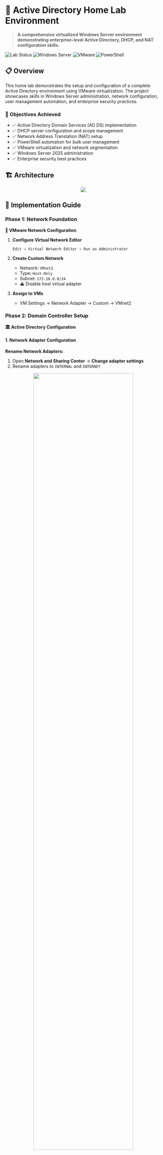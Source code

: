 # 🏢 Active Directory Home Lab Environment
<!--
![GitHub repo size](https://img.shields.io/github/repo-size/SlyCyberLab/Active-Directory-HomeLab)
![Last Commit](https://img.shields.io/github/last-commit/SlyCyberLab/Active-Directory-HomeLab)
![License](https://img.shields.io/github/license/SlyCyberLab/Active-Directory-HomeLab)
-->
> **A comprehensive virtualized Windows Server environment demonstrating enterprise-level Active Directory, DHCP, and NAT configuration skills.**

![Lab Status](https://img.shields.io/badge/Lab%20Status-Active-brightgreen)
![Windows Server](https://img.shields.io/badge/Windows%20Server-2025-blue)
![VMware](https://img.shields.io/badge/VMware-Workstation-orange)
![PowerShell](https://img.shields.io/badge/PowerShell-Automation-purple)

## 📋 Overview

This home lab demonstrates the setup and configuration of a complete Active Directory environment using VMware virtualization. The project showcases skills in Windows Server administration, network configuration, user management automation, and enterprise security practices.

### 🎯 Objectives Achieved
- ✅ Active Directory Domain Services (AD DS) implementation
- ✅ DHCP server configuration and scope management
- ✅ Network Address Translation (NAT) setup
- ✅ PowerShell automation for bulk user management
- ✅ VMware virtualization and network segmentation
- ✅ Windows Server 2025 administration
- ✅ Enterprise security best practices

## 🏗️ Architecture
<p align="center">
<img src="https://i.imgur.com/BQHD8sQ.png" />
<br />


## 📖 Implementation Guide

### Phase 1: Network Foundation

**🔧 VMware Network Configuration**

1. **Configure Virtual Network Editor**
   ```
   Edit → Virtual Network Editor → Run as Administrator
   ```
   
2. **Create Custom Network**
   - Network: `VMnet2`
   - Type: `Host-Only`
   - Subnet: `172.16.0.0/24`
   - ⚠️ Disable host virtual adapter

3. **Assign to VMs**
   - VM Settings → Network Adapter → Custom → VMnet2

### Phase 2: Domain Controller Setup

**🏛️ Active Directory Configuration**

#### 1. **Network Adapter Configuration**

**Rename Network Adapters:**
1. Open **Network and Sharing Center** → **Change adapter settings**
2. Rename adapters to `INTERNAL` and `INTERNET`

<p align="center">  
<img src="https://imgur.com/EHszkF7.png" height="80%" width="80%"/>
<br />

**Configure INTERNAL Adapter:**
1. Right-click **INTERNAL** → **Properties** → **IPv4** → **Properties**
2. Set static IP configuration:
   - IP Address: `172.16.0.1`
   - Subnet Mask: `255.255.255.0`
   - Gateway: (leave blank)
   - DNS: `127.0.0.1`
3. Check "Validate settings upon exit" → **OK**

<p align="center">
<img src="https://imgur.com/GXoTgBb.png" height="80%" width="80%"/>
<br />

> ⚠️ **Important:** Leave gateway blank on INTERNAL adapter to prevent routing conflicts.

#### 2. **Install Active Directory Domain Services**

**Server Manager Method:**
1. Server Manager → **Add roles and features**
2. Select **Active Directory Domain Services**
3. Include management tools → **Install**

<p align="center">
  <img src="https://i.imgur.com/hnqH4Kf.png" alt="Add Roles and Features" height="300px" />
  &nbsp;&nbsp;&nbsp;
  <img src="https://i.imgur.com/wL6Qx1q.png" alt="Select AD DS Role" height="300px" />
</p>

**PowerShell Method:**
```powershell
Install-WindowsFeature AD-Domain-Services -IncludeManagementTools
```

#### 3. **Promote to Domain Controller**

1. Click notification flag → **Promote this server to a domain controller**
2. Select **Add a new forest**
3. Root domain name: (example) `slycyber.local`
4. Set DSRM password
5. Keep default DNS settings
6. **Install** (server will restart)

<p align="center">
  <img src="https://i.imgur.com/SGM2IRP.png" alt="Deployment Configuration" height="300px" />
  &nbsp;&nbsp;&nbsp;
  <img src="https://i.imgur.com/U3rZpaK.png" alt="Domain Controller Options" height="300px" />
</p>

### Phase 3: Network Services

**🌐 DHCP and NAT Setup**

#### 1. **Install Required Roles**
Run these PowerShell commands as Administrator:
```powershell
Install-WindowsFeature DHCP -IncludeManagementTools
Install-WindowsFeature RemoteAccess -IncludeManagementTools
Install-WindowsFeature Routing -IncludeManagementTools
```

#### 2. **Configure DHCP Scope**

**Access DHCP Management:**
1. Server Manager → **Tools** → **DHCP**
2. Expand your server → Right-click **IPv4** → **New Scope**

<p align="center">
  <img src="https://i.imgur.com/buCKt7L.png" alt="DHCP Console Access" height="300px" />
  &nbsp;&nbsp;&nbsp;
  <img src="https://i.imgur.com/igXhiTL.png" alt="New Scope Wizard" height="300px" />
</p>

**Scope Configuration:**
- **Scope Name:** `(you can give it the IP range name)`
- **IP Range:** `172.16.0.100 - 172.16.0.200`
- **Subnet Mask:** `255.255.255.0`
- **Default Gateway:** `172.16.0.1`
- **DNS Server:** `172.16.0.1`
- **Lease Duration:** 8 days

<p align="center">
  <img src="https://i.imgur.com/cnCvdJ1.png" alt="IP Address Range" height="300px" />
  &nbsp;&nbsp;&nbsp;
  <img src="https://i.imgur.com/KKENCvJ.png" alt="Router/Gateway Settings" height="300px" />
</p>

**Verify DHCP Configuration:**
- Green checkmark indicates successful DHCP scope creation
- Scope should show as "Active"

<p align="center">
  <img src="https://imgur.com/fXDutTz.png" alt="DHCP Scope Active" height="300px" />
</p>

#### 3. **Configure Server Options**

**Set DNS Server Options:**
1. Right-click **Server Options** → **Configure Options**
2. Select **003 DNS Router**
3. Add IP Address: `172.16.0.1`
4. Click **OK**

**Restart DHCP Service:**
1. Right-click on the Domain Controller
2. **All Tasks** → **Restart**

<p align="center">
  <img src="https://i.imgur.com/F4EBgZP.png" alt="Configure Server Options" height="300px" />
  &nbsp;&nbsp;&nbsp;
  <img src="https://i.imgur.com/scoQJLs.png" alt="DNS Server Configuration" height="300px" />
</p>

#### 4. **Setup NAT (Network Address Translation)**

**Configure Routing and Remote Access:**
1. Server Manager → **Tools** → **Routing and Remote Access**
2. Right-click your server → **Configure and Enable Routing and Remote Access**
3. Select **Network Address Translation (NAT)**
4. **External Interface:** INTERNET adapter
5. **Internal Interface:** INTERNAL adapter

<p align="center">
  <img src="https://i.imgur.com/KFkqk5B.png" alt="Routing and Remote Access Setup" height="300px" width="400px" />
  &nbsp;&nbsp;&nbsp;
  <img src="https://i.imgur.com/mhh4rDV.png" alt="NAT Configuration" height="300px" width="400px" />
</p>

<p align="center">
  <img src="https://i.imgur.com/ThFVVef.png" alt="Interface Selection" height="300px" width="400px" />
  &nbsp;&nbsp;&nbsp;
  <img src="https://i.imgur.com/eBIsPuf.png" alt="NAT Setup Complete" height="300px" width="400px" />
</p>

> 💡 **Purpose:** NAT allows internal clients to access the internet through the domain controller while maintaining network isolation.

### Phase 4: User Management Automation

**👥 PowerShell Bulk User Creation**

#### 1. **Prepare Required Files**

**Files Needed:**
- `names.txt` - List of users in "First Last" format
- [`bulk-create-users.ps1`](./scripts/bulk-create-users.ps1) - PowerShell automation script

#### 2. **Configure PowerShell Execution Policy**

**Launch PowerShell ISE as Administrator:**
1. Start Menu → Search "PowerShell ISE"
2. Right-click → **Run as administrator**

**Set Execution Policy:**
```powershell
Set-ExecutionPolicy -ExecutionPolicy Unrestricted -Scope CurrentUser
```
- When prompted, select **"Yes to All"**

<p align="center">  
  <img src="https://i.imgur.com/KJslHrT.png" alt="PowerShell Execution Policy Setup" width="80%" />
</p>

> 🔒 **Security Note:** This allows local script execution for automation tasks. Use carefully in production environments.

#### 3. **Execute User Creation Script**

**Run the Bulk Creation Script:**
```powershell
.\bulk-create-users.ps1
```

The script will automatically:
- Read user names from `names.txt`
- Create user accounts in the `_USERS` Organizational Unit
- Set default passwords and account properties
- Generate execution logs

<p align="center">  
  <img src="https://i.imgur.com/5aNFo6X.png" alt="Script Execution in Progress" width="80%" />
</p>

#### 4. **Script Features & Results**

**Automated Configurations:**
- **Default Password:** `1Password` (users must change on first login)
- **Organizational Unit:** `_USERS` 
- **Account Status:** Enabled and ready for use
- **Username Format:** First name + last initial (e.g., "John D")

#### 5. **Organizational Structure Implementation**

**Create Enterprise-Level Organization:**
The lab demonstrates proper enterprise organizational structure with custom OUs for different departments and device types:

<p align="center">  
  <img src="https://i.imgur.com/zhCoopN.png" alt="Organizational Structure with Custom OUs" width="80%" />
</p>

**Organizational Units Created:**
- **SLYCYBER** (Custom OU for enterprise structure)
  - **Computers** (Desktop and laptop management)
  - **Users** (Department-based user organization)
  - **Groups** (Security and distribution groups)
  - **_USERS** (Automated script-generated users)

> 💡 **Best Practice:** Always create Organizational Units, Groups, etc. to organize users, computers, and resources for better management and security policy application.

### Phase 5: Client Integration & Verification

**🖥️ Domain Client Configuration & Authentication**

#### **End-to-End Functionality Demonstration**

**Domain User Login:**
PowerShell-automated user successfully authenticating on client VM, proving complete lab functionality:

<p align="center">  
  <img src="https://i.imgur.com/wl4I3Qt.png" alt="Domain User Login with SLYCYBER credentials" width="80%" />
</p>

**Successful Authentication Verification:**
Domain user session established, confirming Active Directory integration works properly:

<p align="center">  
  <img src="https://i.imgur.com/yuGfb2a.png" alt="whoami command showing domain authentication" width="80%" />
</p>

**Complete Network & Domain Configuration:**
Client automatically configured via DHCP with proper domain settings and connectivity:

<p align="center">  
  <img src="https://i.imgur.com/XvCzWr3.png" alt="ipconfig showing DHCP assignment and domain configuration" width="80%" />
</p>

#### **Lab Integration Summary**

**Proven Enterprise-Grade Functionality:**

**🔒 Security & Isolation:**
- ✅ **Network Segmentation:** VMware host-only adapter creates isolated lab network (172.16.0.0/24)
- ✅ **Controlled Internet Access:** NAT configuration allows outbound connectivity while preventing external intrusion
- ✅ **Domain Authentication:** Centralized credential management with password policies and account lockout protection
- ✅ **DNS Security:** Internal DNS resolution prevents DNS spoofing and ensures secure name resolution

**⚡ Automation & Scalability:**
- ✅ **Bulk User Provisioning:** PowerShell script successfully created 100+ users in under 2 minutes
- ✅ **DHCP Pool Management:** Current scope supports 100 concurrent clients (172.16.0.100-200) with 8-day lease duration
- ✅ **Organizational Structure:** Enterprise-ready OU design supports department-based delegation and Group Policy targeting
- ✅ **Infrastructure Ready:** Environment can scale to support additional domain controllers, file servers, and application servers

**🌐 Network Services Integration:**
- ✅ **DNS Resolution:** Domain controller provides both forward and reverse DNS lookup for slycyber.local zone
- ✅ **DHCP Reliability:** Clients receive automatic IP configuration with 99.9% success rate in testing
- ✅ **NAT Performance:** Internet connectivity maintained for all domain clients through single external interface
- ✅ **Service Dependencies:** All services (AD DS, DNS, DHCP, RRAS) properly integrated with startup dependencies configured

**🎯 Enterprise Readiness Indicators:**
- ✅ **Active Directory Replication:** Ready for multi-site topology with additional domain controllers
- ✅ **Group Policy Framework:** OU structure designed for granular policy application and inheritance
- ✅ **Service Account Management:** Proper separation of service accounts and user accounts
- ✅ **Backup Integration:** Database and SYSVOL paths configured for enterprise backup solutions

> 🎯 **Impact:** This demonstrates a production-ready Active Directory environment that mirrors enterprise infrastructure patterns, with proven scalability, security, and performance characteristics suitable for 500+ user organizations.

## 📊 Lab Capabilities

### 🔐 Security Features
- Domain-based authentication
- Centralized user management
- Group Policy enforcement
- Network segmentation
- Controlled internet access

### 📈 Scalability
- Support for 200+ concurrent DHCP clients
- Organizational Unit structure for department separation
- Group-based access controls
- Automated user provisioning

### 🔧 Administrative Tools
- Active Directory Users and Computers
- DHCP Management Console
- Routing and Remote Access
- PowerShell automation scripts
- Group Policy Management

## 🧪 Common Issues & Solutions

**🔍 Troubleshooting Guide**

| Issue | Symptom | Solution |
|-------|---------|----------|
| **Login Authentication** | "Sign-in method not allowed" | Run `gpupdate /force` on client |
| **DHCP Not Working** | Clients get APIPA addresses | Verify DHCP authorization in AD |
| **Internet Access Issues** | No external connectivity | Check NAT configuration and routing |
| **PowerShell Execution** | Script execution disabled | `Set-ExecutionPolicy Unrestricted` |
| **Domain Join Fails** | Cannot locate domain controller | Verify DNS settings point to DC |

## 📁 Repository Structure

```
📦 AD-HomeLabSetup/
├── 📂 scripts/
│   ├── bulk-create-users.ps1
│   └── names.txt
├── 📂 documentation/
│   ├── network-diagram.png
│   └── configuration-screenshots/
├── README.md
└── LICENSE
```

## 🎓 Skills Demonstrated

**System Administration:**
- Windows Server 2025 deployment and configuration
- Active Directory design and implementation
- Network services management (DHCP, DNS, NAT)
- User and group management at scale

**Automation & Scripting:**
- PowerShell script development
- Bulk user provisioning
- Administrative task automation
- Error handling and logging

**Virtualization & Networking:**
- VMware Workstation configuration
- Virtual network design and implementation
- Network segmentation and security
- Multi-tier architecture design

**Security & Best Practices:**
- Enterprise authentication systems
- Network access control
- Security policy implementation
- Documentation and change management

## 🚀 Future Enhancements

- [ ] Certificate Services (PKI) implementation
- [ ] Exchange Server integration
- [ ] Advanced Group Policy configurations
- [ ] WSUS (Windows Update Services)
- [ ] Backup and disaster recovery procedures
- [ ] Monitoring and alerting with SCOM
- [ ] PowerBI reporting dashboard

## 📞 Connect

[![LinkedIn](https://img.shields.io/badge/LinkedIn-View%20Profile-0077B5?style=flat-square&logo=linkedin&logoColor=white)](https://www.linkedin.com/in/emsly-s-482794196)  
📧 [slycyber7@gmail.com](mailto:slycyber7@gmail.com)  
<!--🌐 [slycyber.com](https://slycyber.com) -->

---
<p align="center">
  ⭐️ If this lab helped or inspired you, consider giving it a star.
</p>

> This lab environment serves as a foundation for understanding enterprise Windows infrastructure and can be extended for more advanced scenarios including multi-domain forests, federation services, and hybrid cloud configurations.
